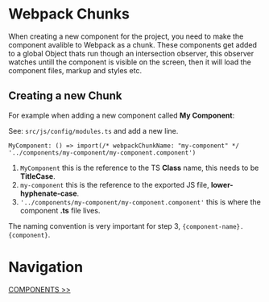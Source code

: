 # Webpack Chunks

When creating a new component for the project, you need to make the component avalible to Webpack as a chunk. These components get added to a global Object thats run though an intersection observer, this observer watches untill the component is visible on the screen, then it will load the component files, markup and styles etc.

## Creating a new Chunk

For example when adding a new component called **My Component**:

See: `src/js/config/modules.ts` and add a new line.

`MyComponent: () => import(/* webpackChunkName: "my-component" */ '../components/my-component/my-component.component')`

1. `MyComponent` this is the reference to the TS **Class** name, this needs to be **TitleCase**.
2. `my-component` this is the reference to the exported JS file, **lower-hyphenate-case**.
3. `'../components/my-component/my-component.component'` this is where the component **.ts** file lives.

The naming convention is very important for step 3, `{component-name}.{component}`.

# Navigation

[COMPONENTS >>](components.md)
